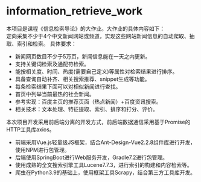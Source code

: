 # information_retrieve_work

本项目是课程《信息检索导论》的大作业。大作业的具体内容如下：   
定向采集不少于4个中文新闻网站或频道，实现这些网站新闻信息的自动爬取、抽取、索引和检索。
具体要求： 
- 新闻网页数目不少于5万页，新闻信息能在一天之内更新。
- 支持关键词检索及通配符检索。
- 能按相关度、时间、热度(需要自己定义)等属性对检索结果进行排序。
- 具备查询自动补齐、相关搜索推荐、snippet生成等功能。
- 每条检索结果下面可以对相似新闻进行查找。
- 首页中列举当前最热的社会新闻。
- 参考实现：百度主页的推荐页面（热点新闻）+百度资讯搜索。
- 相关技术：文本处理、特征提取、索引、排序和打分、评价。

本次项目开发采用前后端分离的开发方式，前后端数据通信采用基于Promise的HTTP工具库axios。  
- 前端采用Vue.js轻量级JS框架，结合Ant-Design-Vue2.2.8组件库进行开发，使用NPM进行包管理。
- 后端使用SpringBoot进行Web服务开发，Gradle7.2进行包管理。
- 使用成熟的全文搜索引擎工具Lucene7.7.3，进行索引的构建和内容检索等。
- 爬虫在Python3.9的基础上，使用框架工具Scrapy，结合第三方工具库开发。

